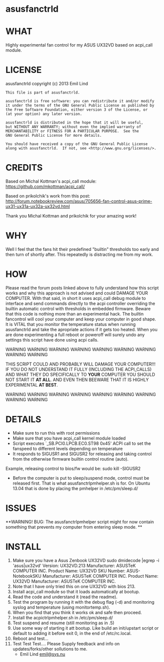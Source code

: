 asusfanctrld
============

# WHAT
  Highly experimental fan control for my ASUS UX32VD based on acpi_call module.

# LICENSE
  asusfanctrld copyright (c) 2013 Emil Lind

    This file is part of asusfanctrld.

    asusfanctrld is free software: you can redistribute it and/or modify
    it under the terms of the GNU General Public License as published by
    the Free Software Foundation, either version 3 of the License, or
    (at your option) any later version.

    asusfanctrld is distributed in the hope that it will be useful,
    but WITHOUT ANY WARRANTY; without even the implied warranty of
    MERCHANTABILITY or FITNESS FOR A PARTICULAR PURPOSE.  See the
    GNU General Public License for more details.

    You should have received a copy of the GNU General Public License
    along with asusfanctrld.  If not, see <http://www.gnu.org/licenses/>.

# CREDITS
  Based on Michal Kottman's acpi_call module: https://github.com/mkottman/acpi_call/

  Based on prikolchik's work from this post:
  http://forum.notebookreview.com/asus/705656-fan-control-asus-prime-ux31-ux31a-ux32a-ux32vd.html

  Thank you Michal Kottman and prikolchik for your amazing work!

# WHY
  Well I feel that the fans hit their predefined "builtin" thresholds too early 
  and then turn of shortly after. This repeatedly is distracting me from my work.

# HOW
  Please read the forum posts linked above to fully understand how this script works
  and why this approach is not advised and could DAMAGE YOUR COMPUTER.
  With that said, in short it uses acpi_call debug module to interface and send
  commands directly to the acpi controller overriding the builtin automatic control
  with thresholds in embedded firmware. Beware that this code is nothing more than
  an experimental hack. The builtin fancontrol will cool your computer and keep your
  computer in good shape. It is VITAL that you monitor the temperature status when
  running asusfanctrld and take the apropriate actions if it gets too heated.
  When you are done experimenting a full reboot or poweroff will surely undo
  any settings this script have done using acpi calls.

 WARNING WARNING WARNING WARNING WARNING WARNING WARNING WARNING WARNING

  THIS SCRIPT COULD AND PROBABLY WILL DAMAGE YOUR COMPUTER!!!
  IF YOU DO NOT UNDERSTAND IT FULLY (INCLUDING THE ACPI_CALLS)
  AND WHAT THEY DO SPECIFICALLY TO __YOUR__ COMPUTER YOU SHOULD
  NOT START IT __AT ALL__. AND EVEN THEN BEEWARE THAT IT IS HIGHLY
  EXPERIMENTAL __AT BEST__.

 WARNING WARNING WARNING WARNING WARNING WARNING WARNING WARNING WARNING

# DETAILS
  - Make sure to run this with root permissions
  - Make sure that you have acpi_call kernel module loaded
  - Script executes `\_SB.PCI0.LPCB.EC0.ST98 0x45' ACPI call to set
  the fanspeed to different levels depending on temperature
  - It responds to SIGUSR1 and SIGUSR2 for releasing and taking
  control from the otherwise firmware builtin control routine (auto).

  Example, releasing control to bios/fw would be:
    sudo kill -SIGUSR2 <pidof asusfanctrld.sh>

  - Before the computer is put to sleep/suspend mode, control must be
  released first. That is what asusfanctrlpmhelper.sh is for.
  On Ubuntu 13.04 that is done by placing the pmhelper in /etc/pm/sleep.d/

# ISSUES
  **WARNING! BUG: The asusfanctrlpmhelper script might for now contain something
  that prevents my computer from entering sleep mode. **

# INSTALL
  1. Make sure you have a Asus Zenbook UX32VD
    sudo dmidecode |egrep -i 'asus|ux32vd'
        Version: UX32VD.213
        Manufacturer: ASUSTeK COMPUTER INC.
        Product Name: UX32VD
        SKU Number: ASUS-NotebookSKU
        Manufacturer: ASUSTeK COMPUTER INC.
        Product Name: UX32VD
        Manufacturer: ASUSTeK COMPUTER INC.
  2. Note that I have only tried this on one UX32VD with bios 213.
  3. Install acpi_call module so that it loads automatically at bootup.
  4. Read the code and understand it (read the readme).
  5. Test the program by running it with the debug flag (-d) 
     and monitoring syslog and temperature (using monitortemp.sh).
  6. When you find that you think it works ok and safe then proceed.
  7. Install the acpictrlpmhelper.sh in /etc/pm/sleep.d/
  8. Test suspend and resume (still monitoring as in .5)
  8. Use some way of starting it att bootup.
     Like build an init/upstart script or default to adding it
     before exit 0, in the end of /etc/rc.local.
  9. Reboot and test...
 10. Test Test Test....
     Please Supply feedback and info on updates/forks/other sollutions to me.
      - Emil Lind <emil@sys.nu>
